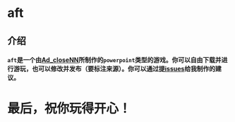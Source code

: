 # aft
## 介绍
#### `aft`是一个由[Ad_closeNN](https://github.com/Ad-closeNN "Ad_closeNN")所制作的`powerpoint`类型的游戏。你可以自由下载并进行游玩，也可以修改并发布（要标注来源）。你可以通过提[issues](https://github.com/Ad-closeNN/aft/issues)给我制作的建议。
# 最后，祝你玩得开心！
